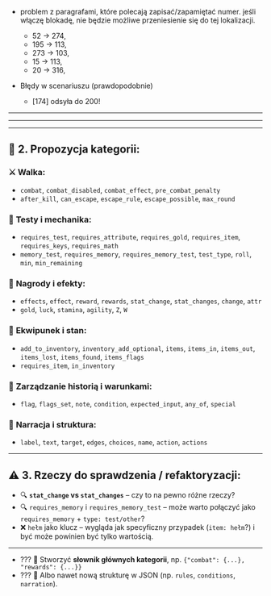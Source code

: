 * problem z paragrafami, które polecają zapisać/zapamiętać numer. jeśli 
  włączę blokadę, nie będzie możliwe przeniesienie się do tej lokalizacji.
  - 52 -> 274,  
  - 195 -> 113, 
  - 273 -> 103,
  - 15 -> 113,
  - 20 -> 316,
  
* Błędy w scenariuszu (prawdopodobnie)
  - [174] odsyła do 200!

--- 

---

---
## 🧩 **2. Propozycja kategorii:**

### ⚔️ **Walka:**
- `combat`, `combat_disabled`, `combat_effect`, `pre_combat_penalty`
- `after_kill`, `can_escape`, `escape_rule`, `escape_possible`, `max_round`

### 🎲 **Testy i mechanika:**
- `requires_test`, `requires_attribute`, `requires_gold`, `requires_item`, `requires_keys`, `requires_math`
- `memory_test`, `requires_memory`, `requires_memory_test`, `test_type`, `roll`, `min`, `min_remaining`

### 🎁 **Nagrody i efekty:**
- `effects`, `effect`, `reward`, `rewards`, `stat_change`, `stat_changes`, `change`, `attr`
- `gold`, `luck`, `stamina`, `agility`, `Z`, `W`

### 🧳 **Ekwipunek i stan:**
- `add_to_inventory`, `inventory_add_optional`, `items`, `items_in`, `items_out`, `items_lost`, `items_found`, `items_flags`
- `requires_item`, `in_inventory`

### 🧠 **Zarządzanie historią i warunkami:**
- `flag`, `flags_set`, `note`, `condition`, `expected_input`, `any_of`, `special`

### 📜 **Narracja i struktura:**
- `label`, `text`, `target`, `edges`, `choices`, `name`, `action`, `actions`

---

## ⚠️ **3. Rzeczy do sprawdzenia / refaktoryzacji:**

- 🔍 **`stat_change` vs `stat_changes`** – czy to na pewno różne rzeczy?
- 🔍 `requires_memory` i `requires_memory_test` – może warto połączyć jako `requires_memory` + `type: test/other`?
- ❌ `hełm` jako klucz – wygląda jak specyficzny przypadek (`item: hełm`?) i być może powinien być tylko wartością.

---

- ??? 🔧 Stworzyć **słownik głównych kategorii**, np. `{"combat": {...}, "rewards": {...}}`
- ??? 📑 Albo nawet nową strukturę w JSON (np. `rules`, `conditions`, `narration`).
